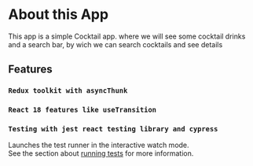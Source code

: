 # About this App

This app is a simple Cocktail app. where we will see some cocktail drinks and a search bar, by wich we can search cocktails and see details

## Features

### `Redux toolkit with asyncThunk`

### `React 18 features like useTransition`

### `Testing with jest react testing library and cypress `

Launches the test runner in the interactive watch mode.\
See the section about [running tests](https://facebook.github.io/create-react-app/docs/running-tests) for more information.
